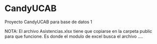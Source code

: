 # CandyUCAB
Proyecto CandyUCAB para base de datos 1

NOTA: El archivo Asistencias.xlsx tiene que copiarse en la carpeta public para que funcione. Es donde el modulo de excel busca el archivo
....
